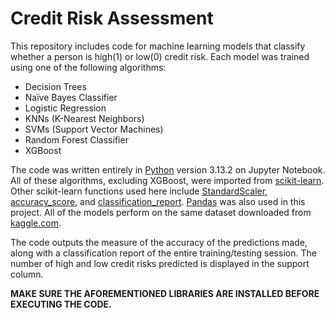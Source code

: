 # Credit Risk Assessment
This repository includes code for machine learning models that classify whether a person is high(1) or low(0) credit risk. Each model was trained using one of the following algorithms:

- Decision Trees
- Naïve Bayes Classifier
- Logistic Regression
- KNNs (K-Nearest Neighbors)
- SVMs (Support Vector Machines)
- Random Forest Classifier
- XGBoost

The code was written entirely in [Python](https://python.org) version 3.13.2 on Jupyter Notebook. All of these algorithms, excluding XGBoost, were imported from [scikit-learn](https://www.scikit-learn.org). Other scikit-learn functions used here include [StandardScaler]("https://scikit-learn.org/stable/modules/generated/sklearn.preprocessing.StandardScaler.html"), [accuracy_score](https://scikit-learn.org/stable/modules/generated/sklearn.metrics.accuracy_score.html), and [classification_report](https://scikit-learn.org/stable/modules/generated/sklearn.metrics.classification_report.html). [Pandas](https://pandas.pydata.org/) was also used in this project. All of the models perform on the same dataset downloaded from [kaggle.com](https://www.kaggle.com).

The code outputs the measure of the accuracy of the predictions made, along with a classification report of the entire training/testing session. The number of high and low credit risks predicted is displayed in the support column.

**MAKE SURE THE AFOREMENTIONED LIBRARIES ARE INSTALLED BEFORE EXECUTING THE CODE.**
